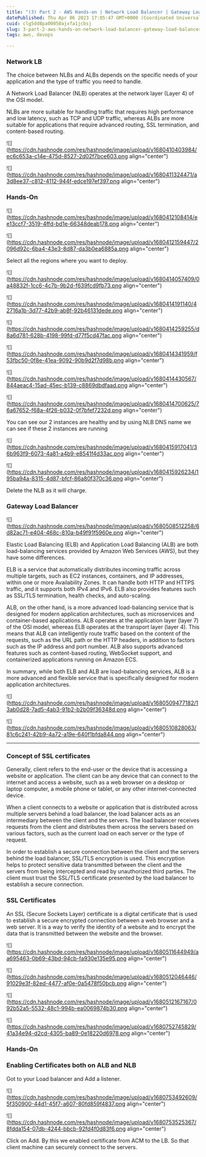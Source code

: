 ```yaml
---
title: "(3) Part 2 - AWS Hands-on | Network Load Balancer | Gateway Load Balancer | Elastic Load Balancer |"
datePublished: Thu Apr 06 2023 17:05:47 GMT+0000 (Coordinated Universal Time)
cuid: clg5dd8pa00050ajxfa1jcbsj
slug: 3-part-2-aws-hands-on-network-load-balancer-gateway-load-balancer-elastic-load-balancer
tags: aws, devops

---
```


### Network LB

The choice between NLBs and ALBs depends on the specific needs of your application and the type of traffic you need to handle.

A Network Load Balancer (NLB) operates at the network layer (Layer 4) of the OSI model.

NLBs are more suitable for handling traffic that requires high performance and low latency, such as TCP and UDP traffic, whereas ALBs are more suitable for applications that require advanced routing, SSL termination, and content-based routing.

![](https://cdn.hashnode.com/res/hashnode/image/upload/v1680410403984/ec6c653a-c14e-475d-8527-2d02f7bce603.png align="center")

![](https://cdn.hashnode.com/res/hashnode/image/upload/v1680411324471/a3d8ee37-c812-4112-944f-edce197ef397.png align="center")

### Hands-On

![](https://cdn.hashnode.com/res/hashnode/image/upload/v1680412108414/ee13ccf7-3519-4ffd-bd1e-66348deab178.png align="center")

![](https://cdn.hashnode.com/res/hashnode/image/upload/v1680412159447/2096d92c-6ba4-43e3-8d87-da3b0ea6885a.png align="center")

Select all the regions where you want to deploy.

![](https://cdn.hashnode.com/res/hashnode/image/upload/v1680414057409/0a48832f-1cc6-4c7b-9b2d-f639fcd9fb73.png align="center")

![](https://cdn.hashnode.com/res/hashnode/image/upload/v1680414191140/42716a1b-3d77-42b9-ab8f-92b46131dede.png align="center")

![](https://cdn.hashnode.com/res/hashnode/image/upload/v1680414259255/d8a6d781-628b-4198-99fd-d77f5cd47fac.png align="center")

![](https://cdn.hashnode.com/res/hashnode/image/upload/v1680414341959/f53fbc50-0f8e-41ea-9092-90b9d2f7d98b.png align="center")

![](https://cdn.hashnode.com/res/hashnode/image/upload/v1680414430567/844aeac4-15ad-45ec-b139-c8869dbdfaad.png align="center")

![](https://cdn.hashnode.com/res/hashnode/image/upload/v1680414700625/76a67652-f68a-4f26-b032-0f7bfef7232d.png align="center")

You can see our 2 instances are healthy and by using NLB DNS name we can see if these 2 instances are running

![](https://cdn.hashnode.com/res/hashnode/image/upload/v1680415917041/36b963f9-6073-4a81-a4b9-e8541f4d33ac.png align="center")

![](https://cdn.hashnode.com/res/hashnode/image/upload/v1680415926234/195ba94a-8315-4d87-bfcf-86a80f370c36.png align="center")

Delete the NLB as it will charge.

### Gateway Load Balancer

![](https://cdn.hashnode.com/res/hashnode/image/upload/v1680508512258/6d82ac71-e404-468c-810a-b49f91f5960e.png align="center")

Elastic Load Balancing (ELB) and Application Load Balancing (ALB) are both load-balancing services provided by Amazon Web Services (AWS), but they have some differences.

ELB is a service that automatically distributes incoming traffic across multiple targets, such as EC2 instances, containers, and IP addresses, within one or more Availability Zones. It can handle both HTTP and HTTPS traffic, and it supports both IPv4 and IPv6. ELB also provides features such as SSL/TLS termination, health checks, and auto-scaling.

ALB, on the other hand, is a more advanced load-balancing service that is designed for modern application architectures, such as microservices and container-based applications. ALB operates at the application layer (layer 7) of the OSI model, whereas ELB operates at the transport layer (layer 4). This means that ALB can intelligently route traffic based on the content of the requests, such as the URL path or the HTTP headers, in addition to factors such as the IP address and port number. ALB also supports advanced features such as content-based routing, WebSocket support, and containerized applications running on Amazon ECS.

In summary, while both ELB and ALB are load-balancing services, ALB is a more advanced and flexible service that is specifically designed for modern application architectures.

![](https://cdn.hashnode.com/res/hashnode/image/upload/v1680509477182/13ab0d28-7ad5-4ab3-91b2-b2b09f36348d.png align="center")

![](https://cdn.hashnode.com/res/hashnode/image/upload/v1680510828063/81c6c241-42b9-4a72-a19e-640f1bfda844.png align="center")

---

### Concept of SSL certificates

Generally, client refers to the end-user or the device that is accessing a website or application. The client can be any device that can connect to the internet and access a website, such as a web browser on a desktop or laptop computer, a mobile phone or tablet, or any other internet-connected device.

When a client connects to a website or application that is distributed across multiple servers behind a load balancer, the load balancer acts as an intermediary between the client and the servers. The load balancer receives requests from the client and distributes them across the servers based on various factors, such as the current load on each server or the type of request.

In order to establish a secure connection between the client and the servers behind the load balancer, SSL/TLS encryption is used. This encryption helps to protect sensitive data transmitted between the client and the servers from being intercepted and read by unauthorized third parties. The client must trust the SSL/TLS certificate presented by the load balancer to establish a secure connection.

### SSL Certificates

An SSL (Secure Sockets Layer) certificate is a digital certificate that is used to establish a secure encrypted connection between a web browser and a web server. It is a way to verify the identity of a website and to encrypt the data that is transmitted between the website and the browser.

![](https://cdn.hashnode.com/res/hashnode/image/upload/v1680511644949/aa695463-0b69-43bd-94cb-fa930e135e95.png align="center")

![](https://cdn.hashnode.com/res/hashnode/image/upload/v1680512046446/91029e3f-82ed-4477-af0e-0a5478f50bcb.png align="center")

![](https://cdn.hashnode.com/res/hashnode/image/upload/v1680512167167/092b52a5-5532-48c1-994b-ea0069874b30.png align="center")

![](https://cdn.hashnode.com/res/hashnode/image/upload/v1680752745829/41a34e94-d2cd-4305-ba89-0e18220d6978.png align="center")

### Hands-On

### Enabling Certificates both on ALB and NLB

Got to your Load balancer and Add a listener.

![](https://cdn.hashnode.com/res/hashnode/image/upload/v1680753492609/5f350900-44d1-45f7-a607-80fd859f4837.png align="center")

![](https://cdn.hashnode.com/res/hashnode/image/upload/v1680753525367/8fdda154-07db-4244-bbcb-92fd4f0d83f6.png align="center")

Click on Add. By this we enabled certificate from ACM to the LB. So that client machine can securely connect to the servers.
